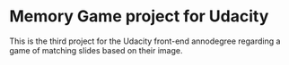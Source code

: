 # Memory Game project for Udacity

This is the third project for the Udacity front-end annodegree regarding a game of matching slides based on their image.